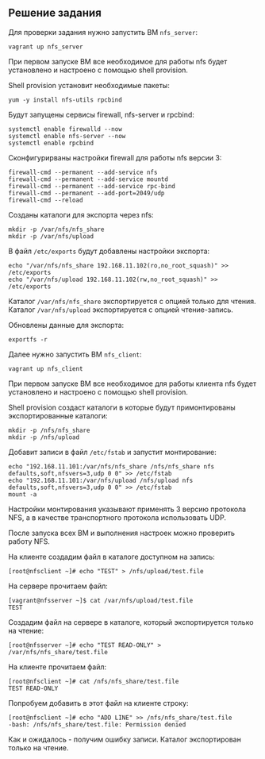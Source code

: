 ## Решение задания

Для проверки задания нужно запустить ВМ `nfs_server`:

```
vagrant up nfs_server
```

При первом запуске ВМ все необходимое для работы nfs будет установлено и настроено с помощью shell provision.

Shell provision установит необходимые пакеты:

```
yum -y install nfs-utils rpcbind
```

Будут запущены сервисы firewall, nfs-server и rpcbind:

```
systemctl enable firewalld --now
systemctl enable nfs-server --now
systemctl enable rpcbind
```

Сконфигурирваны настройки firewall для работы nfs версии 3:

```
firewall-cmd --permanent --add-service nfs
firewall-cmd --permanent --add-service mountd
firewall-cmd --permanent --add-service rpc-bind
firewall-cmd --permanent --add-port=2049/udp
firewall-cmd --reload
```

Созданы каталоги для экспорта через nfs:

```
mkdir -p /var/nfs/nfs_share
mkdir -p /var/nfs/upload
```

В файл `/etc/exports` будут добавлены настройки экспорта:

```
echo "/var/nfs/nfs_share 192.168.11.102(ro,no_root_squash)" >> /etc/exports
echo "/var/nfs/upload 192.168.11.102(rw,no_root_squash)" >> /etc/exports
```

Каталог `/var/nfs/nfs_share` экспортируется с опцией только для чтения.
Каталог `/var/nfs/upload` экспортируется с опцией чтение-запись.

Обновлены данные для экспорта:

```
exportfs -r
```

Далее нужно запустить ВМ `nfs_client`:

```
vagrant up nfs_client
```

При первом запуске ВМ все необходимое для работы клиента nfs будет установлено и настроено с помощью shell provision.

Shell provision создаст каталоги в которые будут примонтированы экспортированные каталоги:

```
mkdir -p /nfs/nfs_share
mkdir -p /nfs/upload
```

Добавит записи в файл `/etc/fstab` и запустит монтирование:

```
echo "192.168.11.101:/var/nfs/nfs_share /nfs/nfs_share nfs defaults,soft,nfsvers=3,udp 0 0" >> /etc/fstab
echo "192.168.11.101:/var/nfs/upload /nfs/upload nfs defaults,soft,nfsvers=3,udp 0 0" >> /etc/fstab
mount -a
```

Настройки монтирования указывают применять 3 версию протокола NFS, а в качестве транспортного протокола использовать UDP.

После запуска всех ВМ и выполнения настроек можно проверить работу NFS.

На клиенте создадим файл в каталоге доступном на запись:

```
[root@nfsclient ~]# echo "TEST" > /nfs/upload/test.file
```

На сервере прочитаем файл:

```
[vagrant@nfsserver ~]$ cat /var/nfs/upload/test.file
TEST
```

Создадим файл на сервере в каталоге, который экспортируется только на чтение:

```
[root@nfsserver ~]# echo "TEST READ-ONLY" > /var/nfs/nfs_share/test.file
```

На клиенте прочитаем файл:

```
[root@nfsclient ~]# cat /nfs/nfs_share/test.file
TEST READ-ONLY
```

Попробуем добавить в этот файл на клиенте строку:

```
[root@nfsclient ~]# echo "ADD LINE" >> /nfs/nfs_share/test.file
-bash: /nfs/nfs_share/test.file: Permission denied
```

Как и ожидалось - получим ошибку записи. Каталог экспортирован только на чтение.
